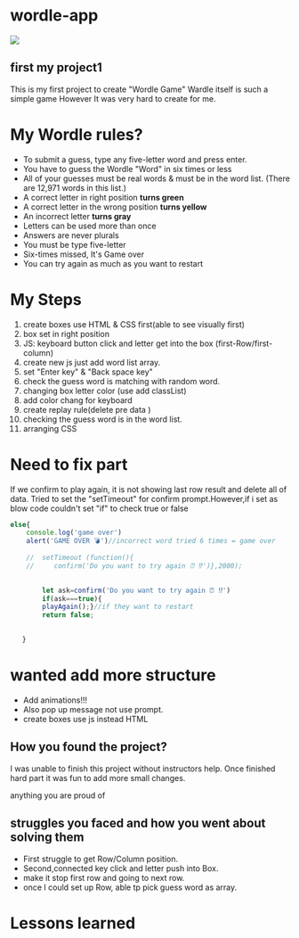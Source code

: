 # wordle-app
![](https://i.pinimg.com/564x/24/0e/e0/240ee0ffbf9576e6e95ff52547b56d4a.jpg)
## first my project1

This is my first project to create "Wordle Game"
Wardle itself is such a simple game However It was very hard to create for me.

# My Wordle rules?

* To submit a guess, type any five-letter word and press enter.
* You have to guess the Wordle "Word" in six times or less
* All of your guesses must be real words & must be in the word list. (There are  12,971 words in this list.)
* A correct letter in right position **turns green**
* A correct letter in the wrong position **turns yellow**
* An incorrect letter **turns gray**
* Letters can be used more than once
* Answers are never plurals
* You must be type five-letter
* Six-times missed, It's Game over
* You can try again as much as you want to restart 

# My Steps
1. create boxes use HTML & CSS first(able to see visually first)
2. box set in right position
3. JS: keyboard button click and letter get into the box (first-Row/first-column)
4. create new js just add word list array.
5. set "Enter key" & "Back space key"
6. check the guess word is matching with random word.
7. changing box letter color (use add classList)
8. add color chang for keyboard
9. create replay rule(delete pre data )
10. checking the guess word is in the word list.
11. arranging CSS



# Need to fix part
If we confirm to play again, it is not showing last row result and delete all of data.
Tried to set the "setTimeout" for confirm prompt.However,if i set as blow code couldn't set "if" to check true or false

```````js
else{
    console.log('game over')
    alert('GAME OVER 💣')//incorrect word tried 6 times = game over
   
    //  setTimeout (function(){
    //     confirm('Do you want to try again ⏰ ⁉️')},2000);

 
        let ask=confirm('Do you want to try again ⏰ ⁉️')
        if(ask===true){
        playAgain();}//if they want to restart 
        return false;
         

   }
````````````````````````````




# wanted add more structure

* Add animations!!!
* Also pop up message not use prompt.
* create boxes use js instead HTML


## How you found the project?

I was unable to finish this project without instructors help.
Once finished hard part it was fun to add more small changes.

anything you are proud of
## struggles you faced and how you went about solving them
* First struggle to get Row/Column position.
* Second,connected key click and letter push into Box.
* make it stop first row and going to next row.
* once I could set up Row, able tp pick guess word as array.
  

# Lessons learned





